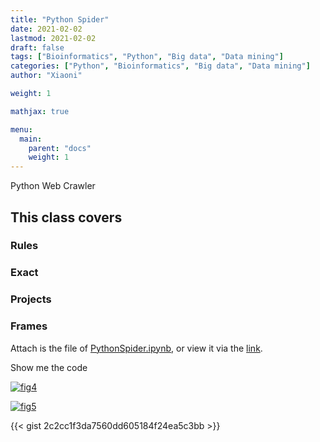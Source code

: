```yaml
---
title: "Python Spider"
date: 2021-02-02
lastmod: 2021-02-02
draft: false
tags: ["Bioinformatics", "Python", "Big data", "Data mining"]
categories: ["Python", "Bioinformatics", "Big data", "Data mining"]
author: "Xiaoni"

weight: 1

mathjax: true

menu:
  main:
    parent: "docs"
    weight: 1
---
```

 
Python Web Crawler

<!--more-->

## This class covers

### Rules 

### Exact

### Projects

### Frames


Attach is the file of [PythonSpider.ipynb](PythonSpider.ipynb), or view it via the [link](https://colab.research.google.com/drive/12MY9fU_I2cXfFsq9mJ0Td0RdnooKLDg2?usp=sharing).

Show me the code <i class="far fa-hand-point-down"></i>

[![fig4](fig4.png)](https://gist.github.com/xiaonilee/2c2cc1f3da7560dd605184f24ea5c3bb)

[![fig5](fig5.png)](https://gist.github.com/xiaonilee/2c2cc1f3da7560dd605184f24ea5c3bb)

{{< gist 2c2cc1f3da7560dd605184f24ea5c3bb >}}


